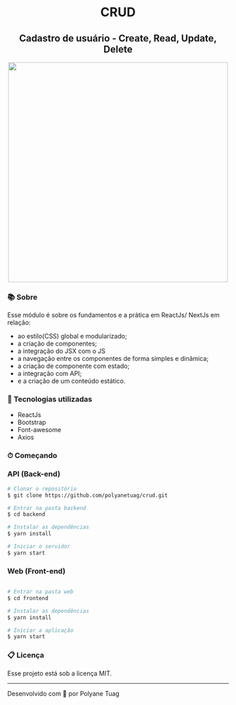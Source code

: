 <h1 align="center">CRUD</h1>
<h2 align="center">Cadastro de usuário - Create, Read, Update, Delete </h2>

<div align="center">
    <img width= '500' src="../crud/frontend/public/aplication.gif">
</div>


### 📚 Sobre

Esse módulo é sobre os fundamentos e a prática em ReactJs/ NextJs em relação:
-  ao estilo(CSS) global e modularizado;
-  a criação de componentes; 
-  a integração do JSX com o JS
-  a navegação entre os componentes de forma simples e dinâmica;
-  a criação de componente com estado;
-  a integração com API;
-  e a criação de um conteúdo estático.

###  🚀 Tecnologias utilizadas

- ReactJs
- Bootstrap
- Font-awesome
- Axios
### ⏱ Começando

### API (Back-end)

```bash
# Clonar o repositório
$ git clone https://github.com/polyanetuag/crud.git 

# Entrar na pasta backend
$ cd backend

# Instalar as dependências
$ yarn install

# Iniciar o servidor
$ yarn start

```

### Web (Front-end)

```bash

# Entrar na pasta web 
$ cd frontend

# Instalar as dependências
$ yarn install

# Iniciar a aplicação
$ yarn start

```

###  📋 Licença
Esse projeto está sob a licença MIT.

---
Desenvolvido com 💜 por Polyane Tuag
















